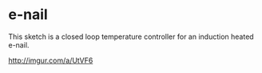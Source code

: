 # e-nail
This sketch is a closed loop temperature controller for an induction heated e-nail.


http://imgur.com/a/UtVF6

